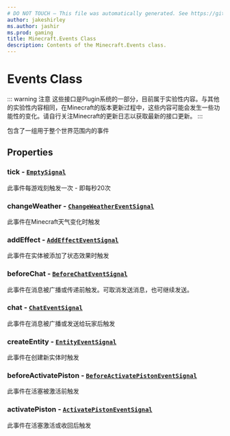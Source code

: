 ```yaml
---
# DO NOT TOUCH — This file was automatically generated. See https://github.com/Mojang/MinecraftScriptingApiDocsGenerator to modify descriptions, examples, etc.
author: jakeshirley
ms.author: jashir
ms.prod: gaming
title: Minecraft.Events Class
description: Contents of the Minecraft.Events class.
---
```

# Events Class
::: warning 注意
这些接口是Plugin系统的一部分，目前属于实验性内容。与其他的实验性内容相同，在Minecraft的版本更新过程中，这些内容可能会发生一些功能性的变化。请自行关注Minecraft的更新日志以获取最新的接口更新。
:::

包含了一组用于整个世界范围内的事件

## Properties
### **tick** - [`EmptySignal`](EmptySignal.md)
此事件每游戏刻触发一次 - 即每秒20次


### **changeWeather** - [`ChangeWeatherEventSignal`](ChangeWeatherEventSignal.md)
此事件在Minecraft天气变化时触发


### **addEffect** - [`AddEffectEventSignal`](AddEffectEventSignal.md)
此事件在实体被添加了状态效果时触发


### **beforeChat** - [`BeforeChatEventSignal`](BeforeChatEventSignal.md)
此事件在消息被广播或传递前触发。可取消发送消息，也可继续发送。


### **chat** - [`ChatEventSignal`](ChatEventSignal.md)
此事件在消息被广播或发送给玩家后触发


### **createEntity** - [`EntityEventSignal`](EntityEventSignal.md)
此事件在创建新实体时触发


### **beforeActivatePiston** - [`BeforeActivatePistonEventSignal`](BeforeActivatePistonEventSignal.md)
此事件在活塞被激活前触发


### **activatePiston** - [`ActivatePistonEventSignal`](ActivatePistonEventSignal.md)
此事件在活塞激活或收回后触发

